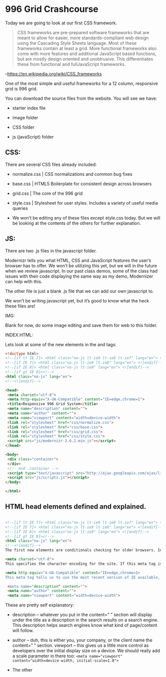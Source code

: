 # 996 Grid Crashcourse

Today we are going to look at our first CSS framework.

>CSS frameworks are pre-prepared software frameworks that are meant to allow for easier, more standards-compliant web design using the Cascading Style Sheets language. Most of these frameworks contain at least a grid. More functional frameworks also come with more features and additional JavaScript based functions, but are mostly design oriented and unobtrusive. This differentiates these from functional and fullJavaScript frameworks.

–https://en.wikipedia.org/wiki/CSS_frameworks

 
One of the most simple and useful frameworks for a 12 column, responsive grid is 996 grid.

You can download the source files from the website.
You will see we have:

* starter index file

* image folder

* CSS folder

* js (javaScript) folder

## CSS:

There are several CSS files already included:

* normalize.css | CSS normalizations and common bug fixes

* base.css | HTML5 Boilerplate for consistent design across browsers

* grid.css | The core of the 996 grid

* style.css | Stylesheet for user styles. Includes a variety of useful media queries

* We won’t be editing any of these files except style.css today. But we will be looking at the contents of the others for further explanation.

## JS:

There are two .js files in the javascript folder.

Modernizr   tells you what HTML, CSS and JavaScript features the user’s browser has to offer. We won’t be utilizing this yet, but we will in the future when we review javascript. In our past class demos, some of the class had issues with their code displaying the same way as my demo, Modernizer can help with this.

The other file is just a blank .js file that we can add our own javascript to.

We won’t be writing javascript yet, but it’s good to know what the heck these files are!

IMG:

Blank for now, do some image editing and save them for web to this folder.

INDEX.HTML:

Lets look at some of the new elements in the <head> and <body> tags:

```html
<!doctype html>
<!--[if lt IE 7]> <html class="no-js lt-ie9 lt-ie8 lt-ie7" lang="en"> <![endif]-->
<!--[if IE 7]> <html class="no-js lt-ie9 lt-ie8" lang="en"> <![endif]-->
<!--[if IE 8]> <html class="no-js lt-ie9" lang="en"> <![endif]-->
<!--[if gt IE 8]><!-->
<html class="no-js" lang="en">
<!--<![endif]-->

<head>
 <meta charset="utf-8">
 <meta http-equiv="X-UA-Compatible" content="IE=edge,chrome=1">
 <title>Responsive 996 Grid System</title>
 <meta name="description" content="">
 <meta name="author" content="">
 <meta name="viewport" content="width=device-width">
 <link rel="stylesheet" href="css/normalize.css">
 <link rel="stylesheet" href="css/base.css">
 <link rel="stylesheet" href="css/grid.css">
 <link rel="stylesheet" href="css/style.css">
 <script src="js/modernizr-2.6.2.min.js"></script>
</head>

<body>
 <div class="container">
 </div>
 <!-- end .container -->
 <script type="text/javascript" src="http://ajax.googleapis.com/ajax/libs/jquery/1.9.0/jquery.min.js"></script>
 <script src="js/scripts.js"></script>
</body>

</html>

```

## HTML head elements defined and explained.

```html

<!--[if lt IE 7]> <html class="no-js lt-ie9 lt-ie8 lt-ie7" lang="en"> <![endif]-->
<!--[if IE 7]> <html class="no-js lt-ie9 lt-ie8" lang="en"> <![endif]-->
<!--[if IE 8]> <html class="no-js lt-ie9" lang="en"> <![endif]-->
<!--[if gt IE 8]><!-->
<html class="no-js" lang="en">
<!--<![endif]-->
The first new elements are conditionals checking for older browsers. Internet Explorer in particular has been causing headaches for web developers for a long time. These conditional statements allow us to add classes to our page to correct for these issues. 996 took care of this for us!

<meta charset="utf-8">
This specifies the character encoding for the site. If this meta tag is not present, some type characters may not display properly. UTF-8 is the only recommended encoding type for web pages.

<meta http-equiv="X-UA-Compatible" content="IE=edge,chrome=1>
This meta tag tells us to use the most recent version of IE available, and if Chrome Frame is enabled (may be phased out any day now) use that instead. Basically, this ships with 996.gs, ignore it.

 <meta name="description" content="">
 <meta name="author" content="">
 <meta name="viewport" content="width=device-width">
```

These are pretty self explanatory:

* description – whatever you put in the content=” ” section will display under the title as a description in the search results on a search engine. This description helps search engines know what kind of page/content will follow.

* author – duh, this is either you, your company, or the client name the content=” ” section.
viewport – this gives us a little more control as developers over the initial display size on a device. We should really add a scale parameter in there too:
`<meta name="viewport" content="width=device-width, initial-scale=1.0">`

* The other <script> tags are just linking to external scripts and javascript libraries we will not be using just yet. 996.gs implements moderizr.js automatically for us.


## Media Queries

Lets also take a moment to review media queries. 996 implements a few standard sizes for us already. First we should add some content to the container div just so we don’t have an empty page:

```html
<div class="container">
 <h1>Media Queries</h1>
 <p>This is a just some content to fill out our container div so we can watch media queries in action. As we resize the window, we will see the background color change color based on our style.css file.</p>
</div>
```
Now let’s open up style.css and add some custom background colors to the container <div> so we can see how they are triggered:


```css
/* =============================================================================
 Media Queries
 ========================================================================== */
/* Default large browser screen size just for demo purposes */
.container {
 background-color: rgba(0, 0, 255, 0.3);
}

/* Tablet Portrait size to Base 996px */
@media only screen and (min-width: 768px) and (max-width: 995px) {
 .container {
 background: #F00;
 }
}

/* All Mobile Sizes */
@media only screen and (max-width: 767px) {
 .container {
 background: #6afd7f;
 }
}

/* Mobile Landscape Size to Tablet Portrait */
@media only screen and (min-width: 480px) and (max-width: 767px) {
 .container {
 background: #e16bfe;
 }
}

/* Mobile Portrait Size to Mobile Landscape Size */
@media only screen and (max-width: 479px) {
 .container {
 background: #00f;
 }
}

```

Now open the index file in a browser and resize it. Watch how the color changes based on width and height thresholds in our media queries!